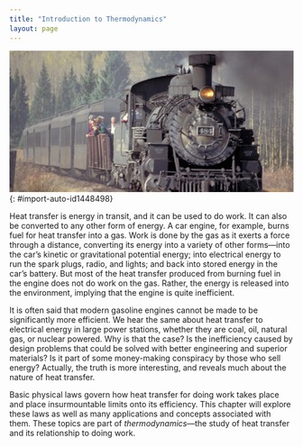```yaml
---
title: "Introduction to Thermodynamics"
layout: page
---
```







 ![A steam engine and several passenger cars are shown traveling down a train track. The train has some people on board.](../resources/Figure_15_00_01.jpg "A steam engine uses heat transfer to do work. Tourists regularly ride this narrow-gauge steam engine train near the San Juan Skyway in Durango, Colorado, part of the National Scenic Byways Program. (credit: Dennis Adams)"){: #import-auto-id1448498}

Heat transfer is energy in transit, and it can be used to do work. It can also be converted to any other form of energy. A car engine, for example, burns fuel for heat transfer into a gas. Work is done by the gas as it exerts a force through a distance, converting its energy into a variety of other forms—into the car’s kinetic or gravitational potential energy; into electrical energy to run the spark plugs, radio, and lights; and back into stored energy in the car’s battery. But most of the heat transfer produced from burning fuel in the engine does not do work on the gas. Rather, the energy is released into the environment, implying that the engine is quite inefficient.

It is often said that modern gasoline engines cannot be made to be significantly more efficient. We hear the same about heat transfer to electrical energy in large power stations, whether they are coal, oil, natural gas, or nuclear powered. Why is that the case? Is the inefficiency caused by design problems that could be solved with better engineering and superior materials? Is it part of some money-making conspiracy by those who sell energy? Actually, the truth is more interesting, and reveals much about the nature of heat transfer.

Basic physical laws govern how heat transfer for doing work takes place and place insurmountable limits onto its efficiency. This chapter will explore these laws as well as many applications and concepts associated with them. These topics are part of *thermodynamics*—the study of heat transfer and its relationship to doing work.
